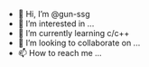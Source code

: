 - 👋 Hi, I’m @gun-ssg
- 👀 I’m interested in ...
- 🌱 I’m currently learning c/c++
- 💞️ I’m looking to collaborate on ...
- 📫 How to reach me ...

<!---
gun-ssg/gun-ssg is a ✨ special ✨ repository because its `README.md` (this file) appears on your GitHub profile.
You can click the Preview link to take a look at your changes.
--->
